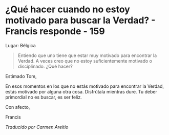 # ¿Qué hacer cuando no estoy motivado para buscar la Verdad? - Francis responde - 159

Lugar: Bélgica

>Entiendo que uno tiene que estar muy motivado para encontrar la Verdad. A veces creo que no estoy suficientemente motivado o disciplinado. ¿Qué hacer?

Estimado Tom,

En esos momentos en los que no estás motivado para encontrar la Verdad, estás motivado por alguna otra cosa. Disfrútala mientras dure. Tu deber primordial no es buscar, es ser feliz.

Con afecto,

Francis

_Traducido por Carmen Areitio_